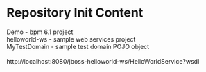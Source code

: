 Repository Init Content
=======================

Demo - bpm 6.1 project<br>
helloworld-ws - sample web services project<br>
MyTestDomain - sample test domain POJO object<br>
<br>
http://localhost:8080/jboss-helloworld-ws/HelloWorldService?wsdl<br>

